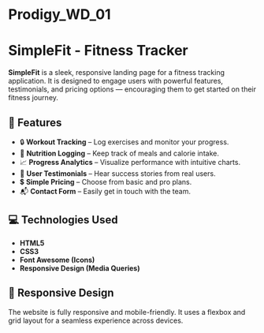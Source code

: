 # Prodigy_WD_01
# SimpleFit - Fitness Tracker

**SimpleFit** is a sleek, responsive landing page for a fitness tracking application. It is designed to engage users with powerful features, testimonials, and pricing options — encouraging them to get started on their fitness journey.

## 🌟 Features

- 🔒 **Workout Tracking** – Log exercises and monitor your progress.
- 🍎 **Nutrition Logging** – Keep track of meals and calorie intake.
- 📈 **Progress Analytics** – Visualize performance with intuitive charts.
- 💬 **User Testimonials** – Hear success stories from real users.
- 💲 **Simple Pricing** – Choose from basic and pro plans.
- 📬 **Contact Form** – Easily get in touch with the team.

## 💻 Technologies Used

- **HTML5**
- **CSS3**
- **Font Awesome (Icons)**
- **Responsive Design (Media Queries)**

## 📱 Responsive Design

The website is fully responsive and mobile-friendly. It uses a flexbox and grid layout for a seamless experience across devices.


